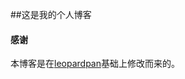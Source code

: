 ##这是我的个人博客


#### 感谢   

本博客是在[leopardpan](https://github.com/leopardpan/leopardpan.github.io/)基础上修改而来的。  
